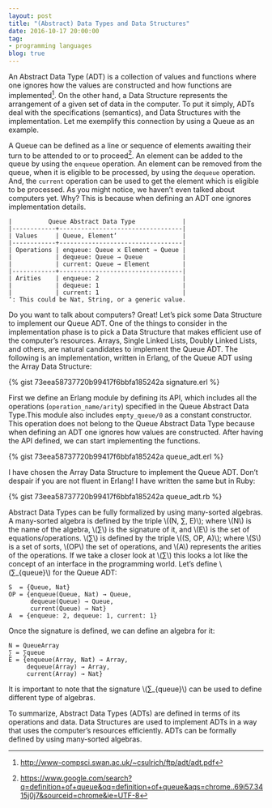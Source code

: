 ```yaml
---
layout: post
title: "(Abstract) Data Types and Data Structures"
date: 2016-10-17 20:00:00
tag:
- programming languages
blog: true
---
```


An Abstract Data Type (ADT) is a collection of values and functions
where one ignores how the values are constructed and how functions are
implemented[^1]. On the other hand, a Data Structure represents the
arrangement of a given set of data in the computer. To put it simply,
ADTs deal with the specifications (semantics), and Data Structures
with the implementation. Let me exemplify this connection by using a
Queue as an example.

[^1]: http://www-compsci.swan.ac.uk/~csulrich/ftp/adt/adt.pdf

A Queue can be defined as a line or sequence of elements awaiting
their turn to be attended to or to proceed[^2]. An element can be added to
the queue by using the `enqueue` operation. An element can be removed
from the queue, when it is eligible to be processed, by using the
`dequeue` operation. And, the `current` operation can be used to get
the element which is eligible to be processed.  As you might notice,
we haven’t even talked about computers yet. Why? This is because when
defining an ADT one ignores implementation details.

[^2]:https://www.google.com/search?q=definition+of+queue&oq=definition+of+queue&aqs=chrome..69i57.3415j0j7&sourceid=chrome&ie=UTF-8

```org-mode
|          Queue Abstract Data Type             |
|------------+----------------------------------|
| Values     | Queue, Element‘                  |
|------------+----------------------------------|
| Operations | enqueue: Queue x Element → Queue |
|            | dequeue: Queue → Queue           |
|            | current: Queue → Element         |
|------------+----------------------------------|
| Arities    | enqueue: 2                       |
|            | dequeue: 1                       |
|            | current: 1                       |
‘: This could be Nat, String, or a generic value.
```

Do you want to talk about computers? Great! Let’s pick some Data
Structure to implement our Queue ADT. One of the things to consider in
the implementation phase is to pick a Data Structure that makes
efficient use of the computer’s resources. Arrays, Single Linked
Lists, Doubly Linked Lists, and others, are natural candidates to
implement the Queue ADT. The following is an implementation, written
in Erlang, of the Queue ADT using the Array Data Structure:

{% gist 73eea58737720b99417f6bbfa185242a signature.erl %}

First we define an Erlang module by defining its API, which includes
all the operations (`operation_name/arity`) specified in the Queue
Abstract Data Type.This module also includes `empty_queue/0` as a
constant constructor. This operation does not belong to the Queue
Abstract Data Type because when defining an ADT one ignores how values
are constructed. After having the API defined, we can start
implementing the functions.

{% gist 73eea58737720b99417f6bbfa185242a queue_adt.erl %}

I have chosen the Array Data Structure to implement the Queue ADT.  Don’t despair if you are not fluent in Erlang! I have written the same but in Ruby:

{% gist 73eea58737720b99417f6bbfa185242a queue_adt.rb %}

Abstract Data Types can be fully formalized by using many-sorted algebras.  A many-sorted algebra is defined by the triple \\((N, ∑, E)\\); where \\(N\\) is the name of the algebra, \\(∑\\) is the signature of it, and \\(E\\) is the set of equations/operations.  \\(∑\\) is defined by the triple \\((S, OP, A)\\); where \\(S\\) is a set of sorts, \\(OP\\) the set of operations, and \\(A\\) represents the arities of the operations.  If we take a closer look at \\(∑\\) this looks a lot like the concept of an interface in the programming world.  Let’s define \\(∑_{queue}\\) for the Queue ADT:

```
S  = {Queue, Nat}
OP = {enqueue(Queue, Nat) → Queue,
      dequeue(Queue) → Queue,
      current(Queue) → Nat}
A  = {enqueue: 2, dequeue: 1, current: 1}

```

Once the signature is defined, we can define an algebra for it:

```
N = QueueArray
∑ = ∑queue
E = {enqueue(Array, Nat) → Array,
     dequeue(Array) → Array,
     current(Array) → Nat}
```

It is important to note that the signature \\(∑_{queue}\\) can be used to define different type of algebras.

To summarize, Abstract Data Types (ADTs) are defined in terms of its
operations and data.  Data Structures are used to implement ADTs in a
way that uses the computer’s resources efficiently.  ADTs can be
formally defined by using many-sorted algebras.
